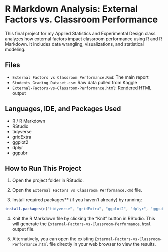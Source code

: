 # R Markdown Analysis: External Factors vs. Classroom Performance

This final project for my Applied Statistics and Experimental Design class analyzes how external factors impact classroom performance using R and R Markdown. It includes data wrangling, visualizations, and statistical modeling.

## Files

-   `External Factors vs Classroom Performance.Rmd`: The main report
-   `Students_Grading_Dataset.csv`: Raw data pulled from Kaggle
-   `External-Factors-vs-Classroom-Performance.html`: Rendered HTML output

## Languages, IDE, and Packages Used

-   R / R Markdown
-   RStudio
-   tidyverse
-   gridExtra
-   ggplot2
-   dplyr
-   ggpubr

## How to Run This Project

1.  Open the project folder in RStudio.

2.  Open the `External Factors vs Classroom Performance.Rmd` file.

3.  Install required packages\*\* (if you haven’t already) by running:

``` r
install.packages(c("tidyverse", "gridExtra", "ggplot2", "dplyr", "ggpubr"))
```

4.  Knit the R Markdown file by clicking the “Knit” button in RStudio. This will generate the `External-Factors-vs-Classroom-Performance.html` output file.

5.  Alternatively, you can open the existing `External-Factors-vs-Classroom-Performance.html` file directly in your web browser to view the results.
